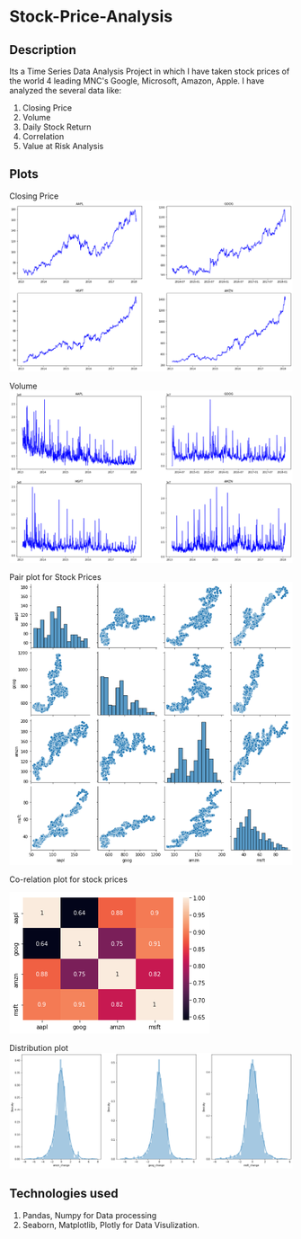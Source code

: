 # Stock-Price-Analysis

## Description

Its a Time Series Data Analysis Project in which I have taken stock prices of the world 4 leading MNC's Google, Microsoft, Amazon, Apple.
I have analyzed the several data like:
1. Closing Price
2. Volume
3. Daily Stock Return
4. Correlation
5. Value at Risk Analysis

## Plots

Closing Price
![plot](./11.png)

Volume
![plot](./12.png)

Pair plot for Stock Prices
![plot](./13.png)

Co-relation plot for stock prices

![plot](./14.png)

Distribution plot
![plot](./15.png)

## Technologies used

1. Pandas, Numpy for Data processing 
2. Seaborn, Matplotlib, Plotly for Data Visulization.
